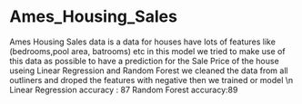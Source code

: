 # Ames_Housing_Sales
Ames Housing Sales data is a data for houses have lots of features like (bedrooms,pool area, batrooms) etc
in this model we tried to make use of this data as possible to have a prediction for the  Sale Price  of the house useing Linear Regression and Random Forest
we cleaned the data from all outliners and droped the features with negative then we trained or model \n
Linear Regression accuracy : 87
Random Forest accuracy:89
